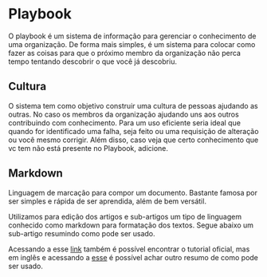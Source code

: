 # Playbook
O playbook é um sistema de informação para gerenciar o conhecimento de uma organização. De forma mais simples, é um sistema para colocar como fazer as coisas para que o próximo membro da organização não perca tempo tentando descobrir o que você já descobriu.

## Cultura
O sistema tem como objetivo construir uma cultura de pessoas ajudando as outras. No caso os membros da organização ajudando uns aos outros contribuindo com conhecimento.
Para um uso eficiente seria ideal que quando for identificado uma falha, seja feito ou uma requisição de alteração ou você mesmo corrigir. Além disso, caso veja que certo conhecimento que vc tem não está presente no Playbook, adicione.

## Markdown
Linguagem de marcação para compor um documento. Bastante famosa por ser simples e rápida de ser aprendida, além de bem versátil.

Utilizamos para edição dos artigos e sub-artigos um tipo de linguagem conhecido como markdown para formatação dos textos. Segue abaixo um sub-artigo resumindo como pode ser usado. 

Acessando a esse [link](https://www.markdownguide.org) também é possível encontrar o tutorial oficial, mas em inglês e acessando a [esse](github.com/adam-p/markdown-here/wiki/Markdown-Cheatsheet) é possível achar outro resumo de como pode ser usado.